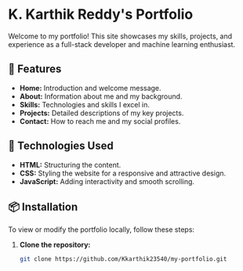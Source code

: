 # K. Karthik Reddy's Portfolio

Welcome to my portfolio! This site showcases my skills, projects, and experience as a full-stack developer and machine learning enthusiast.

## 🌟 Features

- **Home:** Introduction and welcome message.
- **About:** Information about me and my background.
- **Skills:** Technologies and skills I excel in.
- **Projects:** Detailed descriptions of my key projects.
- **Contact:** How to reach me and my social profiles.

## 🚀 Technologies Used

- **HTML:** Structuring the content.
- **CSS:** Styling the website for a responsive and attractive design.
- **JavaScript:** Adding interactivity and smooth scrolling.

## 📦 Installation

To view or modify the portfolio locally, follow these steps:

1. **Clone the repository:**

   ```bash
   git clone https://github.com/Kkarthik23540/my-portfolio.git
